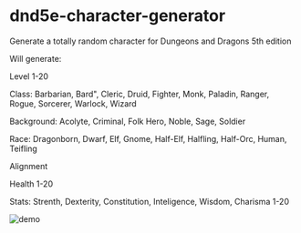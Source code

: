 # dnd5e-character-generator
Generate a totally random character for Dungeons and Dragons 5th edition

Will generate:

Level 1-20

Class: Barbarian, Bard", Cleric, Druid, Fighter, Monk, Paladin, Ranger, Rogue, Sorcerer, Warlock, Wizard

Background: Acolyte, Criminal, Folk Hero, Noble, Sage, Soldier

Race: Dragonborn, Dwarf, Elf, Gnome, Half-Elf, Halfling, Half-Orc, Human, Teifling

Alignment

Health 1-20

Stats: Strenth, Dexterity, Constitution, Inteligence, Wisdom, Charisma 1-20

![demo](https://user-images.githubusercontent.com/100001938/231737231-66831669-520b-41f9-8e0a-e0f62554f28a.gif)
